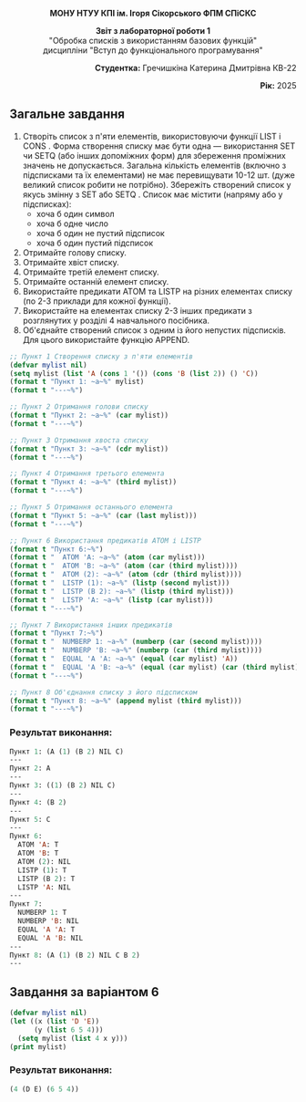 <p align="center"><b>МОНУ НТУУ КПІ ім. Ігоря Сікорського ФПМ СПіСКС</b></p>
<p align="center">
<b>Звіт з лабораторної роботи 1</b><br/>
"Обробка списків з використанням базових функцій"<br/>
дисципліни "Вступ до функціонального програмування"
</p>
<p align="right"><b>Студентка:</b> Гречишкіна Катерина Дмитрівна КВ-22</p>
<p align="right"><b>Рік:</b> 2025</p>
  
## Загальне завдання

1. Створіть список з п'яти елементів, використовуючи функції LIST і CONS . Форма
створення списку має бути одна — використання SET чи SETQ (або інших
допоміжних форм) для збереження проміжних значень не допускається. Загальна
кількість елементів (включно з підсписками та їх елементами) не має перевищувати
10-12 шт. (дуже великий список робити не потрібно). Збережіть створений список у
якусь змінну з SET або SETQ . Список має містити (напряму або у підсписках):
    - хоча б один символ
    - хоча б одне число
    - хоча б один не пустий підсписок
    - хоча б один пустий підсписок
2. Отримайте голову списку.
3. Отримайте хвіст списку.
4. Отримайте третій елемент списку.
5. Отримайте останній елемент списку.
6. Використайте предикати ATOM та LISTP на різних елементах списку (по 2-3
приклади для кожної функції).
7. Використайте на елементах списку 2-3 інших предикати з розглянутих у розділі 4
навчального посібника.
8. Об'єднайте створений список з одним із його непустих підсписків. Для цього
використайте функцію APPEND.

```lisp
;; Пункт 1 Створення списку з п'яти елементів
(defvar mylist nil)
(setq mylist (list 'A (cons 1 '()) (cons 'B (list 2)) () 'C))
(format t "Пункт 1: ~a~%" mylist)
(format t "---~%")

;; Пункт 2 Отримання голови списку
(format t "Пункт 2: ~a~%" (car mylist))
(format t "---~%")

;; Пункт 3 Отримання хвоста списку
(format t "Пункт 3: ~a~%" (cdr mylist))
(format t "---~%")

;; Пункт 4 Отримання третього елемента
(format t "Пункт 4: ~a~%" (third mylist))
(format t "---~%")

;; Пункт 5 Отримання останнього елемента
(format t "Пункт 5: ~a~%" (car (last mylist)))
(format t "---~%")

;; Пункт 6 Використання предикатів ATOM і LISTP
(format t "Пункт 6:~%")
(format t "  ATOM 'A: ~a~%" (atom (car mylist)))
(format t "  ATOM 'B: ~a~%" (atom (car (third mylist))))
(format t "  ATOM (2): ~a~%" (atom (cdr (third mylist))))
(format t "  LISTP (1): ~a~%" (listp (second mylist)))
(format t "  LISTP (B 2): ~a~%" (listp (third mylist)))
(format t "  LISTP 'A: ~a~%" (listp (car mylist)))
(format t "---~%")

;; Пункт 7 Використання інших предикатів
(format t "Пункт 7:~%")
(format t "  NUMBERP 1: ~a~%" (numberp (car (second mylist))))
(format t "  NUMBERP 'B: ~a~%" (numberp (car (third mylist))))
(format t "  EQUAL 'A 'A: ~a~%" (equal (car mylist) 'A))
(format t "  EQUAL 'A 'B: ~a~%" (equal (car mylist) (car (third mylist))))
(format t "---~%")

;; Пункт 8 Об'єднання списку з його підсписком
(format t "Пункт 8: ~a~%" (append mylist (third mylist)))
(format t "---~%")
```
### Результат виконання:

```lisp
Пункт 1: (A (1) (B 2) NIL C)
---
Пункт 2: A
---
Пункт 3: ((1) (B 2) NIL C)
---
Пункт 4: (B 2)
---
Пункт 5: C
---
Пункт 6:
  ATOM 'A: T
  ATOM 'B: T
  ATOM (2): NIL
  LISTP (1): T
  LISTP (B 2): T
  LISTP 'A: NIL
---
Пункт 7:
  NUMBERP 1: T
  NUMBERP 'B: NIL
  EQUAL 'A 'A: T
  EQUAL 'A 'B: NIL
---
Пункт 8: (A (1) (B 2) NIL C B 2)
---
```

## Завдання за варіантом 6
```lisp
(defvar mylist nil)
(let ((x (list 'D 'E))  
      (y (list 6 5 4)))     
  (setq mylist (list 4 x y)))
(print mylist)
```
### Результат виконання:
```lisp
(4 (D E) (6 5 4))
```
